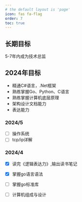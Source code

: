 ```yaml
---
# the default layout is 'page'
icon: fas fa-flag
order: 7
toc: true
---
```


## 长期目标

5-7年内成为技术总监

## 2024年目标

- 精通C#语言，.Net框架
- 熟练掌握Go、Python、C语言
- 熟练掌握计算机底层原理
- 架构设计文档能力
- 表达能力

### 2024/5

- [ ] 操作系统
- [ ] tcp/ip详解

### 2024/4 

- [x] 读完《逻辑表达力》,输出读书笔记   
- [x] 掌握go语言语法
- [ ] 掌握go标准库 
- [ ] 计算机组成与设计





